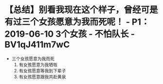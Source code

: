 # 【总结】别看我现在这个样子，曾经可是有过三个女孩愿意为我而死呢！ - P1：2019-06-10 3个女孩 - 不怕队长 - BV1qJ411m7wC

-   三个女孩愿意为我而死
    1.  有女孩愿意为我牺牲
    2.  有女孩愿意等我到下辈子
    3.  有女孩愿意跟我共赴黄泉